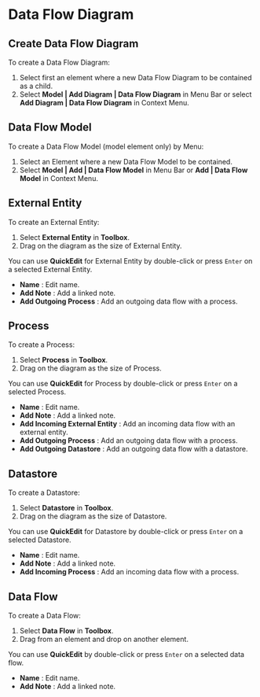 # Data Flow Diagram

## Create Data Flow Diagram

To create a Data Flow Diagram:

1. Select first an element where a new Data Flow Diagram to be contained as a child.
2. Select **Model \| Add Diagram \| Data Flow Diagram** in Menu Bar or select **Add Diagram \| Data Flow Diagram** in Context Menu.

## Data Flow Model

To create a Data Flow Model \(model element only\) by Menu:

1. Select an Element where a new Data Flow Model to be contained.
2. Select **Model \| Add \| Data Flow Model** in Menu Bar or **Add \| Data Flow Model** in Context Menu.

## External Entity

To create an External Entity:

1. Select **External Entity** in **Toolbox**.
2. Drag on the diagram as the size of External Entity.

You can use **QuickEdit** for External Entity by double-click or press `Enter` on a selected External Entity.

* **Name** : Edit name.
* **Add Note** : Add a linked note.
* **Add Outgoing Process** : Add an outgoing data flow with a process.

## Process

To create a Process:

1. Select **Process** in **Toolbox**.
2. Drag on the diagram as the size of Process.

You can use **QuickEdit** for Process by double-click or press `Enter` on a selected Process.

* **Name** : Edit name.
* **Add Note** : Add a linked note.
* **Add Incoming External Entity** : Add an incoming data flow with an external entity.
* **Add Outgoing Process** : Add an outgoing data flow with a process.
* **Add Outgoing Datastore** : Add an outgoing data flow with a datastore.

## Datastore

To create a Datastore:

1. Select **Datastore** in **Toolbox**.
2. Drag on the diagram as the size of Datastore.

You can use **QuickEdit** for Datastore by double-click or press `Enter` on a selected Datastore.

* **Name** : Edit name.
* **Add Note** : Add a linked note.
* **Add Incoming Process** : Add an incoming data flow with a process.

## Data Flow

To create a Data Flow:

1. Select **Data Flow** in **Toolbox**.
2. Drag from an element and drop on another element.

You can use **QuickEdit** by double-click or press `Enter` on a selected data flow.

* **Name** : Edit name.
* **Add Note** : Add a linked note.

